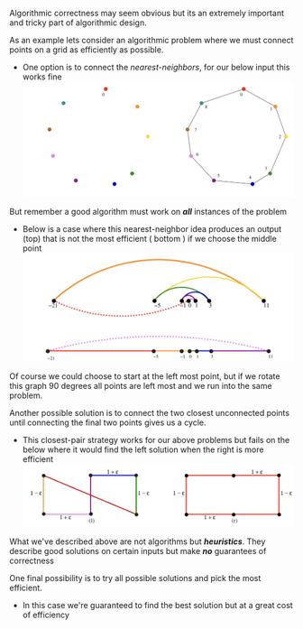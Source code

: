 Algorithmic correctness may seem obvious but its an extremely important and tricky part of algorithmic design.

As an example lets consider an algorithmic problem where we must connect points on a grid as efficiently as possible.
- One option is to connect the *nearest-neighbors*, for our below input this works fine
![](../Images/Pasted%20image%2020250409221309.png)

But remember a good algorithm must work on ***all*** instances of the problem
* Below is a case where this nearest-neighbor idea produces an output (top) that is not the most efficient ( bottom ) if we choose the middle point
![](../Images/Pasted%20image%2020250409221522.png)

Of course we could choose to start at the left most point, but if we rotate this graph 90 degrees all points are left most and we run into the same problem.

Another possible solution is to connect the two closest unconnected points until connecting the final two points gives us a cycle.
* This closest-pair strategy works for our above problems but fails on the below where it would find the left solution when the right is more efficient
  ![](../Images/Pasted%20image%2020250409221912.png)

What we've described above are not algorithms but ***heuristics***. They describe good solutions on certain inputs but make ***no*** guarantees of correctness

One final possibility is to try all possible solutions and pick the most efficient.
* In this case we're guaranteed to find the best solution but at a great cost of efficiency